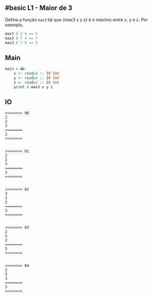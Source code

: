 ## #basic L1 - Maior de 3


Defina a função `max3` tal que (max3 x y z) é o máximo entre x, y e z. Por exemplo,

```hs
max3 6 2 4 == 6
max3 6 7 4 == 7
max3 6 7 9 == 9
```

## Main
```hs
main = do
    x <- readLn :: IO Int
    y <- readLn :: IO Int
    z <- readLn :: IO Int
    print $ max3 x y z
```


## IO
```
>>>>>>>> 00
2
2
2
========
2
<<<<<<<<


>>>>>>>> 01
2
2
3
========
3
<<<<<<<<


>>>>>>>> 02
3
2
2
========
3
<<<<<<<<


>>>>>>>> 03
2
5
2
========
5
<<<<<<<<


>>>>>>>> 04
2
5
3
========
5
<<<<<<<<
```
